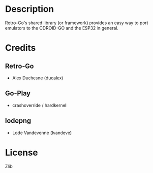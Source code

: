 # Description

Retro-Go's shared library (or framework) provides an easy way to port emulators to the ODROID-GO and the ESP32 in general.


# Credits

## Retro-Go
- Alex Duchesne (ducalex)

## Go-Play
- crashoverride / hardkernel

## lodepng
- Lode Vandevenne (lvandeve)


# License
Zlib

